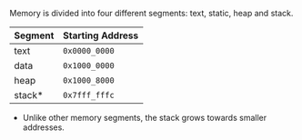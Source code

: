 Memory is divided into four different segments: text, static, heap and stack. 

| Segment | Starting Address |
| ------- | ---------------- |
| text    | `0x0000_0000`    |
| data    | `0x1000_0000`    |
| heap    | `0x1000_8000`    |
| stack*  | `0x7fff_fffc`    |

* Unlike other memory segments, the stack grows towards smaller addresses.
